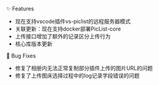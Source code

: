 ✨ Features

- 现在支持vscode插件vs-piclist的远程服务器模式
- 关联更新：现在支持docker部署PicList-core
- 上传接口增加了额外的记录区分上传行为
- 核心库版本更新

🐛 Bug Fixes

- 修复了相册内无法正常复制部分插件上传的图片URL的问题
- 修复了上传图床选择过程中的log记录字段错误的问题